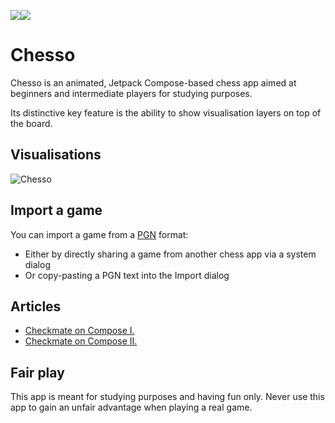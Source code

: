 [![](https://imgur.com/lv9R29h.png)![](https://lh3.googleusercontent.com/cjsqrWQKJQp9RFO7-hJ9AfpKzbUb_Y84vXfjlP0iRHBvladwAfXih984olktDhPnFqyZ0nu9A5jvFwOEQPXzv7hr3ce3QVsLN8kQ2Ao=s0)](https://play.google.com/store/apps/details?id=com.github.zsoltk.chesso)

# Chesso

Chesso is an animated, Jetpack Compose-based chess app aimed at beginners and intermediate players for studying purposes.

Its distinctive key feature is the ability to show visualisation layers on top of the board.


## Visualisations

![Chesso](https://github.com/zsoltk/public/blob/master/chesso.gif)


## Import a game

You can import a game from a [PGN](https://en.wikipedia.org/wiki/Portable_Game_Notation) format:

- Either by directly sharing a game from another chess app via a system dialog
- Or copy-pasting a PGN text into the Import dialog

## Articles

- [Checkmate on Compose I.](https://medium.com/bumble-tech/checkmate-on-compose-part-1-5a435419c51f)
- [Checkmate on Compose II.](https://medium.com/bumble-tech/checkmate-on-compose-part-ii-c799945e3c51)


## Fair play

This app is meant for studying purposes and having fun only. Never use this app to gain an unfair advantage when playing a real game.
